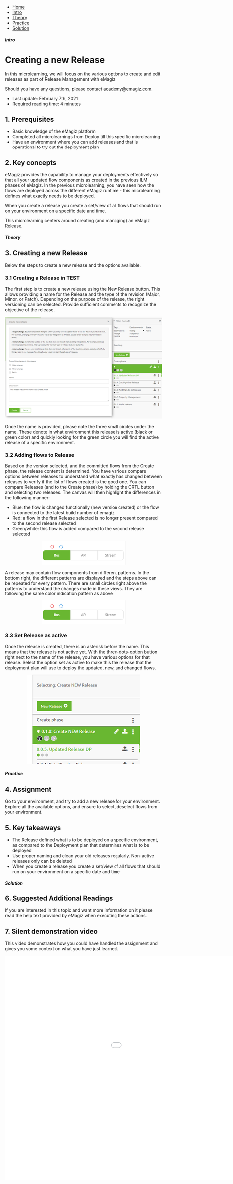 <div class="ez-academy">
	<div class="ez-academy__body">
		<main class="micro-learning">
		<ul class="doc-nav">
			<li class="doc-nav__item"><a href="../../docs/microlearning/crashcourse-platform-index" class="doc-nav__link">Home</a></li>
			<li class="doc-nav__item"><a href="#intro" class="doc-nav__link">Intro</a></li>
			<li class="doc-nav__item"><a href="#theory" class="doc-nav__link">Theory</a></li>
			<li class="doc-nav__item"><a href="#practice" class="doc-nav__link">Practice</a></li>
			<li class="doc-nav__item"><a href="#solution" class="doc-nav__link">Solution</a></li>
		</ul>

<div class="doc">

##### Intro

# Creating a new Release

In this microlearning, we will focus on the various options to create and edit releases as part of Release Management with eMagiz.

Should you have any questions, please contact academy@emagiz.com.

- Last update: February 7th, 2021
- Required reading time: 4 minutes

## 1. Prerequisites
- Basic knowledge of the eMagiz platform
- Completed all microlearnings from Deploy till this specific microlearning
- Have an environment where you can add releases and that is operational to try out the deployment plan

## 2. Key concepts
eMagiz provides the capability to manage your deployments effectively so that all your updated flow components as created in the previous ILM phases of eMagiz. In the previous microlearning, you have seen how the flows are deployed across the different eMagiz runtime - this microlearning defines what exactly needs to be deployed.

When you create a release you create a set/view of all flows that should run on your environment on a specific date and time. 

This microlearning centers around creating (and managing) an eMagiz Release.

##### Theory

## 3. Creating a new Release

Below the steps to create a new release and the options available.

### 3.1 Creating a Release in TEST
The first step is to create a new release using the New Release button. This allows providing a name for the Release and the type of the revision (Major, Minor, or Patch). Depending on the purpose of the release, the right versioning can be selected. Provide sufficient comments to recognize the objective of the release.

<p align="center"><img src="../../img/microlearning/crashcourse-platform-deploy-create-new-release-pic1.png"></p>

Once the name is provided, please note the three small circles under the name. These denote in what environment this release is active (black or green color) and quickly looking for the green circle you will find the active release of a specific environment.

### 3.2 Adding flows to Release
Based on the version selected, and the committed flows from the Create phase, the release content is determined. You have various compare options between releases to understand what exactly has changed between releases to verify if the list of flows created is the good one. You can compare Releases (and to the Create phase) by holding the CRTL button and selecting two releases. The canvas will then highlight the differences in the following manner:

- Blue: the flow is changed functionally (new version created) or the flow is connected to the latest build number of emagiz
- Red: a flow in the first Release selected is no longer present compared to the second release selected
- Green/white: this flow is added compared to the second release selected
  
<p align="center"><img src="../../img/microlearning/crashcourse-platform-deploy-create-new-release-pic4.png"></p>

A release may contain flow components from different patterns. In the bottom right, the different patterns are displayed and the steps above can be repeated for every pattern. There are small circles right above the patterns to understand the changes made in these views. They are following the same color indication pattern as above 

<p align="center"><img src="../../img/microlearning/crashcourse-platform-deploy-create-new-release-pic4.png"></p>

### 3.3 Set Release as active
Once the release is created, there is an asterisk before the name. This means that the release is not active yet. With the three-dots-option button right next to the name of the release, you have various options for that release. Select the option set as active to make this the release that the deployment plan will use to deploy the updated, new, and changed flows. 

<p align="center"><img src="../../img/microlearning/crashcourse-platform-deploy-create-new-release-pic2.png"></p>

##### Practice

## 4. Assignment

Go to your environment, and try to add a new release for your environment. Explore all the available options, and ensure to select, deselect flows from your environment.  

## 5. Key takeaways

- The Release defined what is to be deployed on a specific environment, as compared to the Deployment plan that determines what is to be deployed
- Use proper naming and clean your old releases regularly. Non-active releases only can be deleted
- When you create a release you create a set/view of all flows that should run on your environment on a specific date and time

##### Solution

## 6. Suggested Additional Readings

If you are interested in this topic and want more information on it please read the help text provided by eMagiz when executing these actions.

## 7. Silent demonstration video

This video demonstrates how you could have handled the assignment and gives you some context on what you have just learned.

<iframe width="1280" height="720" src="../../vid/microlearning/crashcourse-platform-deploy-create-new-release.mp4" frameborder="0" allow="accelerometer; autoplay; clipboard-write; encrypted-media; gyroscope; picture-in-picture" allowfullscreen></iframe>

</div>
</main>
</div>
</div>